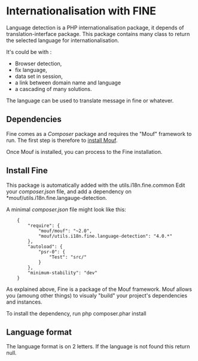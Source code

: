 Internationalisation with FINE
==============================

Language detection is a PHP internationalisation package, it depends of translation-interface package.
This package contains many class to return the selected language for internationalisation.

It's could be with :
- Browser detection,
- fix language,
- data set in session,
- a link between domain name and language
- a cascading of many solutions.
	
The language can be used to translate message in fine or whatever.

Dependencies
------------

Fine comes as a *Composer* package and requires the "Mouf" framework to run.
The first step is therefore to [install Mouf](http://www.mouf-php.com/).

Once Mouf is installed, you can process to the Fine installation.

Install Fine
--------------

This package is automatically added with the utils.i18n.fine.common
Edit your *composer.json* file, and add a dependency on *mouf/utils.i18n.fine.langauge-detection.

A minimal *composer.json* file might look like this:
```
	{
	    "require": {
	        "mouf/mouf": "~2.0",
	        "mouf/utils.i18n.fine.language-detection": "4.0.*"
	    },
	    "autoload": {
	        "psr-0": {
	            "Test": "src/"
	        }
	    },
	    "minimum-stability": "dev"
	}
```
As explained above, Fine is a package of the Mouf framework. Mouf allows you (amoung other things) to visualy "build" your project's dependencies and instances.

To install the dependency, run
	php composer.phar install

Language format
---------------

The language format is on 2 letters. If the language is not found this return null.
